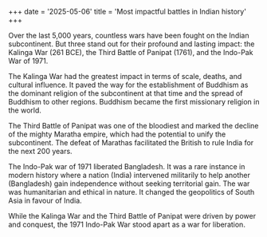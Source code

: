 +++
date = '2025-05-06'
title = 'Most impactful battles in Indian history'
+++

Over the last 5,000 years, countless wars have been fought on the Indian subcontinent. But three stand out for their profound and lasting impact: the Kalinga War (261 BCE), the Third Battle of Panipat (1761), and the Indo-Pak War of 1971.

The Kalinga War had the greatest impact in terms of scale, deaths, and cultural influence. It paved the way for the establishment of Buddhism as the dominant religion of the subcontinent at that time and the spread of Buddhism to other regions. Buddhism became the first missionary religion in the world. 

The Third Battle of Panipat was one of the bloodiest and marked the decline of the mighty Maratha empire, which had the potential to unify the subcontinent. The defeat of Marathas facilitated the British to rule India for the next 200 years. 

The Indo-Pak war of 1971 liberated Bangladesh. It was a rare instance in modern history where a nation (India) intervened militarily to help another (Bangladesh) gain independence without seeking territorial gain. The war was humanitarian and ethical in nature. It changed the geopolitics of South Asia in favour of India. 

While the Kalinga War and the Third Battle of Panipat were driven by power and conquest, the 1971 Indo-Pak War stood apart as a war for liberation.
